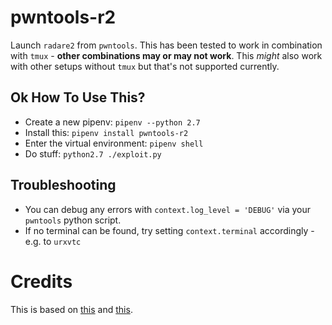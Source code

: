 # pwntools-r2

Launch `radare2` from `pwntools`. This has been tested to work in combination with `tmux` - **other combinations may or may not work**. This *might* also work with other setups without `tmux` but that's not supported currently.

## Ok How To Use This?

- Create a new pipenv: `pipenv --python 2.7`
- Install this: `pipenv install pwntools-r2`
- Enter the virtual environment: `pipenv shell`
- Do stuff: `python2.7 ./exploit.py`


## Troubleshooting

- You can debug any errors with `context.log_level = 'DEBUG'` via your `pwntools` python script.
- If no terminal can be found, try setting `context.terminal` accordingly - e.g. to `urxvtc`


# Credits

This is based on [this](https://gist.github.com/bannsec/43cf0f1b05ec37eb7e92a2922967bc46) and [this](https://github.com/Enigmatrix/pwntools-dbg-r2/tree/master/r2dbg).
